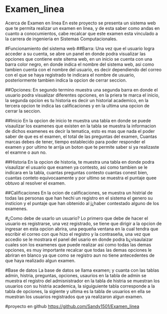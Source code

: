 # Examen_linea
Acerca de Examen en linea
En este proyecto se presenta un sistema web que te permita realizar un examen en linea, y de esta 
saber como andas en cuanto a conocumientos, cabe recalcar que este examen esta vinculado a la carrera de ingenieria
en Sistemas Computacionales.

#Funcionamiento del sistema web
##Barra:
Una vez que el usuario logra acceder a su cuenta, se abre un panel en donde podra visualizar las opciones que contiene este sitema web, 
en un inicio se cuenta con una barra color negro, en donde indica el nombre del sistema web, asi como tambien cuenta con el nombre del 
usuario, es decir dependiendo del correo con el que se haya registrado te indicara el nombre de usuario, posteriormente tambien indica
la opcion de cerrar seccion.

##Opciones: 
En segundo termino muestra una segunda barra en donde el usuario podra visualizar diferentes opciones, en la priera te marca el inicio, 
la segunda opcion es tu historia es decir un historial academico, en la tercera opcion te indica las calificaciones y en la ultima una 
opcion de cerrar la seccion.

##Inicio
En la opcion de inicio te muestra una tabla en donde se puede visaulizar los examenes que existen en la tabla se muestra la informacion 
de dichos examenes es decir la tematica, esto es mas que nada el poder saber de que es el examen, el total de las preguntas del examen,
Cuantas marcas debes de tener, tiempo establecido para poder responder el examen y por ultimo te arrija un boton que te permite saber si 
ya realizaste el examne o aun no. 

##Historia
En la opcion de historia, te muestra una tabla en donde podra visaulizar el usuario que examen ya contesto, asi como tambien se le indicara 
en la tabla, cuantas preguntas contesto cuantas conest bien, cuantas conteto equivocaamente y por ultimo se muestra el puntaje quee obtuvo al
resolver el examen.

##Calificaciones
En la ocion de calificaciones, se muestra un histrial de todas las personas que han hechi un registro en el sistema el genero su insticion y 
el puntaje que han obtenido al j¿haber contestado alguno de los examenes.

#¿Como debe de usarlo un usuario?
Lo primero que debe de hacer el usuario es registrarse, una vez registrado, se tiene que dirigir a la opcion de ingresar en esta opcion abrira, 
una pequeña ventana en la cual tendra que escribir el correo con que hizo el registro y la contraseña, una vez que accedio se le mostrara el panel 
del usario en donde podra b¿visaulaizar cuales son los examenes que puede realizar asi como todas las demas opciones, es muy importante recalcar 
que todas las demas opciones le abriran en blanco ya que como se registro aun no tiene antecedentes de que haya realizado algun examen.

#Base de datos
La base de datos se llama examen; y cuanta con las tablas admin, histria, preguntas, opciones, usaurios en la tabla de admin se muestra 
el registro del admisnistrador en la tabla de histria se muestran los usuarios con su histria academica, la siguiguiente tabla corresponde 
a la tabla de opciones, la sigiente y ultima es la tabla de usuarios en ella se muestran los usuarios registrados que ya realizaron algun examen.

#proyecto en github
https://github.com/Sandy1501/Examen_linea
